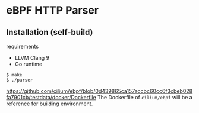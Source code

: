 # eBPF HTTP Parser

## Installation (self-build)
requirements
- LLVM Clang 9
- Go runtime
```
$ make
$ ./parser
```

https://github.com/cilium/ebpf/blob/0d439865ca157accbc60cc6f3cbeb028fa7901cb/testdata/docker/Dockerfile
The Dockerfile of `cilium/ebpf` will be a reference for building environment.

